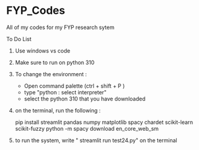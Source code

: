 # FYP_Codes
All of my codes for my FYP research sytem

To Do List
1. Use windows vs code
2. Make sure to run on python 310
3. To change the environment :

    - Open command palette (ctrl + shift + P )
    - type "python : select interpreter"
    - select the python 310 that you have downloaded
   
5. on the terminal, run the following :
    
    pip install streamlit pandas numpy matplotlib spacy chardet scikit-learn scikit-fuzzy
     python -m spacy download en_core_web_sm
   
6. to run the system, write " streamlit run test24.py" on the terminal
